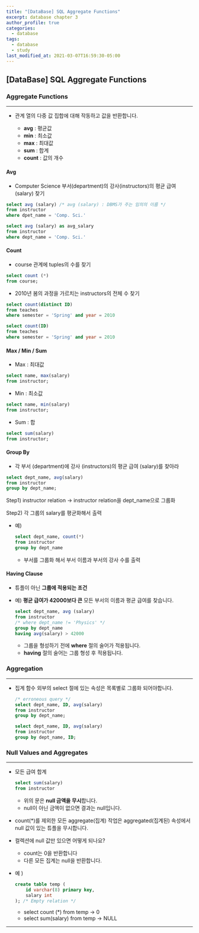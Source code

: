 ```yaml
---
title: "[DataBase] SQL Aggregate Functions"
excerpt: database chapter 3
author_profile: true
categories: 
  - database
tags:
  - database
  - study
last_modified_at: 2021-03-07T16:59:30-05:00
---
```




## [DataBase] SQL Aggregate Functions



### Aggregate Functions

***

* 관계 열의 다중 값 집합에 대해 작동하고 값을 반환합니다.

  * **avg** : 평균값
  * **min** : 최소값
  * **max** : 최대값
  * **sum** : 합계
  * **count** : 값의 개수

  

#### Avg

* Computer Science 부서(department)의 강사(instructors)의 평균 급여(salary) 찾기

```sql
select avg (salary) /* avg (salary) : DBMS가 주는 임의의 이름 */
from instructor
where dpet_name = 'Comp. Sci.'

select avg (salary) as avg_salary
from instructor
where dept_name = 'Comp. Sci.'
```

 

#### Count

* course 관계에 tuples의 수를 찾기

```sql
select count (*)
from course;
```

* 2010년 봄의 과정을 가르치는 instructors의 전체 수 찾기

```sql
select count(distinct ID)
from teaches 
where semester = 'Spring' and year = 2010

select count(ID)
from teaches
where semester = 'Spring' and year = 2010
```



#### Max / Min / Sum

* Max : 최대값

```sql
select name, max(salary)
from instructor;
```

* Min : 최소값

```sql
select name, min(salary)
from instructor;
```

* Sum : 합

```sql
select sum(salary)
from instructor;
```



#### Group By

* 각 부서 (department)에 강사 (instructors)의 평균 급여 (salary)를 찾아라

```sql
select dept_name, avg(salary)
from instructor
group by dept_name;
```

Step1) instructor relation -> instructor relation을 dept_name으로 그룹화

Step2) 각 그룹의 salary를 평균화해서 출력

* 예)

  ```sql
  select dept_name, count(*)
  from instructor
  group by dept_name
  ```

  * 부서를 그룹화 해서 부서 이름과 부서의 강사 수를 출력



#### Having Clause

* 튜플이 아닌 **그룹에 적용되는 조건**

* 예) **평균 급여가 42000보다 큰** 모든 부서의 이름과 평균 급여를 찾습니다.

  ```sql
  select dept_name, avg (salary)
  from instructor
  /* where dept_name != 'Physics' */
  group by dept_name
  having avg(salary) > 42000
  ```

  * 그룹을 형성하기 전에 **where** 절의 술어가 적용됩니다.
  * **having** 절의 술어는 그룹 형성 후 적용됩니다.



### Aggregation

***

* 집계 함수 외부의 select 절에 있는 속성은 목록별로 그룹화 되어야합니다.

  ```sql
  /* erroneous query */
  select dept_name, ID, avg(salary)
  from instructor
  group by dept_name;
  
  select dept_name, ID, avg(salary)
  from instructor
  group by dept_name, ID;
  ```




### Null Values and Aggregates

***

* 모든 급여 합계

  ```sql
  select sum(salary)
  from instructor
  ```

  * 위의 문은 **null 금액을 무시**합니다.
  * null이 아닌 금액이 없으면 결과는 null입니다.

* count(*)를 제외한 모든 aggregate(집계) 작업은 aggregated(집계된) 속성에서 null 값이 있는 튜플을 무시합니다.

* 컬렉션에 null 값만 있으면 어떻게 되나요?

  * count는 0을 반환합니다
  * 다른 모든 집계는 null을 반환합니다.

* 예 )

  ```sql
  create table temp (
      id varchar(8) primary key,
      salary int
  ); /* Empty relation */
  ```

  * select count (*) from temp -> 0
  * select sum(salary) from temp -> NULL

***

